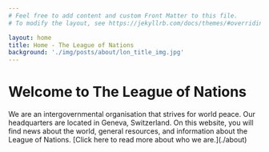 ```yaml
---
# Feel free to add content and custom Front Matter to this file.
# To modify the layout, see https://jekyllrb.com/docs/themes/#overriding-theme-defaults

layout: home
title: Home - The League of Nations
background: './img/posts/about/lon_title_img.jpg'
---
```

<h1 class="header-center">Welcome to The League of Nations</h1>
We are an intergovernmental organisation that strives for world peace. Our headquarters are located in Geneva, Switzerland. On this website, you will find news about the world, general resources, and information about the League of Nations. [Click here to read more about who we are.](./about)<br>